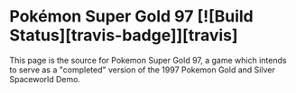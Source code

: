 # Pokémon Super Gold 97 [![Build Status][travis-badge]][travis]

This page is the source for Pokemon Super Gold 97, a game which intends to serve as a "completed" version of the 1997 Pokemon Gold and Silver Spaceworld Demo.
